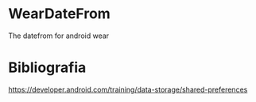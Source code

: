 # WearDateFrom
The datefrom for android wear

# Bibliografia

https://developer.android.com/training/data-storage/shared-preferences
